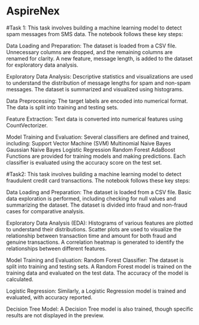 # AspireNex
#Task 1: 
This task involves building a machine learning model to detect spam messages from SMS data. 
The notebook follows these key steps:

Data Loading and Preparation:
The dataset is loaded from a CSV file.
Unnecessary columns are dropped, and the remaining columns are renamed for clarity.
A new feature, message length, is added to the dataset for exploratory data analysis.


Exploratory Data Analysis:
Descriptive statistics and visualizations are used to understand the distribution of message lengths for spam and non-spam messages.
The dataset is summarized and visualized using histograms.


Data Preprocessing:
The target labels are encoded into numerical format.
The data is split into training and testing sets.


Feature Extraction:
Text data is converted into numerical features using CountVectorizer.


Model Training and Evaluation:
Several classifiers are defined and trained, including:
Support Vector Machine (SVM)
Multinomial Naive Bayes
Gaussian Naive Bayes
Logistic Regression
Random Forest
AdaBoost
Functions are provided for training models and making predictions.
Each classifier is evaluated using the accuracy score on the test set.

#Task2:
This task involves building a machine learning model to detect fraudulent credit card transactions. The notebook follows these key steps:

Data Loading and Preparation:
The dataset is loaded from a CSV file.
Basic data exploration is performed, including checking for null values and summarizing the dataset.
The dataset is divided into fraud and non-fraud cases for comparative analysis.


Exploratory Data Analysis (EDA):
Histograms of various features are plotted to understand their distributions.
Scatter plots are used to visualize the relationship between transaction time and amount for both fraud and genuine transactions.
A correlation heatmap is generated to identify the relationships between different features.


Model Training and Evaluation:
Random Forest Classifier:
The dataset is split into training and testing sets.
A Random Forest model is trained on the training data and evaluated on the test data.
The accuracy of the model is calculated.

Logistic Regression:
Similarly, a Logistic Regression model is trained and evaluated, with accuracy reported.


Decision Tree Model:
A Decision Tree model is also trained, though specific results are not displayed in the preview.



